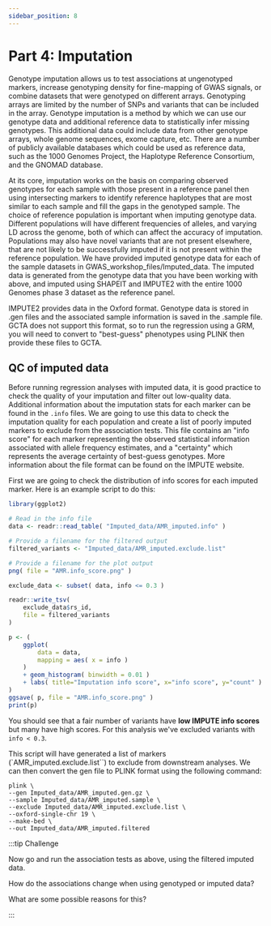 ```yaml
---
sidebar_position: 8
---
```


# Part 4: Imputation

Genotype imputation allows us to test associations at ungenotyped markers, increase genotyping density for fine-mapping
of GWAS signals, or combine datasets that were genotyped on different arrays. Genotyping arrays are limited by the
number of SNPs and variants that can be included in the array. Genotype imputation is a method by which we can use our
genotype data and additional reference data to statistically infer missing genotypes. This additional data could include
data from other genotype arrays, whole genome sequences, exome capture, etc. There are a number of publicly available
databases which could be used as reference data, such as the 1000 Genomes Project, the Haplotype Reference Consortium,
and the GNOMAD database.

At its core, imputation works on the basis on comparing observed genotypes for each sample with those present in a
reference panel then using intersecting markers to identify reference haplotypes that are most similar to each sample
and fill the gaps in the genotyped sample. The choice of reference population is important when imputing genotype data.
Different populations will have different frequencies of alleles, and varying LD across the genome, both of which can
affect the accuracy of imputation. Populations may also have novel variants that are not present elsewhere, that are not
likely to be successfully imputed if it is not present within the reference population. We have provided imputed
genotype data for each of the sample datasets in GWAS_workshop_files/Imputed_data. The imputed data is generated from
the genotype data that you have been working with above, and imputed using SHAPEIT and IMPUTE2 with the entire 1000
Genomes phase 3 dataset as the reference panel.

IMPUTE2 provides data in the Oxford format. Genotype data is stored in .gen files and the associated sample information
is saved in the .sample file. GCTA does not support this format, so to run the regression using a GRM, you will need to
convert to "best-guess" phenotypes using PLINK then provide these files to GCTA.

## QC of imputed data

Before running regression analyses with imputed data, it is good practice to check the quality of your imputation and
filter out low-quality data. Additional information about the imputation stats for each marker can be found in the `.info`
files. We are going to use this data to check the imputation quality for each population and create a list of poorly
imputed markers to exclude from the association tests. This file contains an "info score" for each marker representing
the observed statistical information associated with allele frequency estimates, and a "certainty" which represents the
average certainty of best-guess genotypes. More information about the file format can be found on the IMPUTE website.

First we are going to check the distribution of info scores for each imputed marker.  Here is an example script to do
this:

```r
library(ggplot2)

# Read in the info file
data <- readr::read_table( "Imputed_data/AMR_imputed.info" )

# Provide a filename for the filtered output
filtered_variants <- "Imputed_data/AMR_imputed.exclude.list"

# Provide a filename for the plot output
png( file = "AMR.info_score.png" )

exclude_data <- subset( data, info <= 0.3 )

readr::write_tsv(
	exclude_data$rs_id,
	file = filtered_variants
)

p <- (
	ggplot(
		data = data,
		mapping = aes( x = info )
	)
	+ geom_histogram( binwidth = 0.01 )
	+ labs( title="Imputation info score", x="info score", y="count" )
)
ggsave( p, file = "AMR.info_score.png" )
print(p)
```

You should see that a fair number of variants have **low IMPUTE info scores** but many have high scores.
For this analysis we've excluded variants with `info < 0.3`.

This script will have generated a list of markers (`AMR_imputed.exclude.list``) to exclude from downstream analyses. We
can then convert the gen file to PLINK format using the following command:

```
plink \
--gen Imputed_data/AMR_imputed.gen.gz \
--sample Imputed_data/AMR_imputed.sample \
--exclude Imputed_data/AMR_imputed.exclude.list \
--oxford-single-chr 19 \
--make-bed \
--out Imputed_data/AMR_imputed.filtered
```


:::tip Challenge

Now go and run the association tests as above, using the filtered imputed data.

How do the associations change when using genotyped or imputed data?

What are some possible reasons for this?

:::
